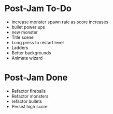 # Post-Jam To-Do
* increase monster spawn rate as score increases
* bullet power ups
* new monster
* Title scene
* Long press to restart level
* Ladders
* Better backgrounds
* Animate wizard

# Post-Jam Done
* Refactor fireballs
* Refactor monsters
* refactor bullets
* Persist high score